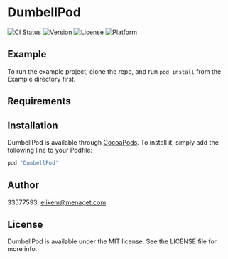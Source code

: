 # DumbellPod

[![CI Status](https://img.shields.io/travis/33577593/DumbellPod.svg?style=flat)](https://travis-ci.org/33577593/DumbellPod)
[![Version](https://img.shields.io/cocoapods/v/DumbellPod.svg?style=flat)](https://cocoapods.org/pods/DumbellPod)
[![License](https://img.shields.io/cocoapods/l/DumbellPod.svg?style=flat)](https://cocoapods.org/pods/DumbellPod)
[![Platform](https://img.shields.io/cocoapods/p/DumbellPod.svg?style=flat)](https://cocoapods.org/pods/DumbellPod)

## Example

To run the example project, clone the repo, and run `pod install` from the Example directory first.

## Requirements

## Installation

DumbellPod is available through [CocoaPods](https://cocoapods.org). To install
it, simply add the following line to your Podfile:

```ruby
pod 'DumbellPod'
```

## Author

33577593, elikem@menaget.com

## License

DumbellPod is available under the MIT license. See the LICENSE file for more info.
